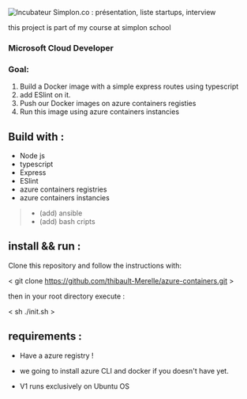   ![Incubateur Simplon.co : présentation, liste startups, interview](https://encrypted-tbn0.gstatic.com/images?q=tbn:ANd9GcSSEcKwborrMn9-Q2kmVlfAFLlq3M5DjW5Hlw&usqp=CAU)

this project is part of my course at simplon school

### Microsoft Cloud Developer

### Goal:

1. Build a Docker image with a simple express routes using typescript
2. add ESlint on it.
3. Push our Docker images on azure containers registies
4. Run this image using azure containers instancies

## Build with :

- Node js
- typescript
- Express
- ESlint
- azure containers registries
- azure containers instancies

> - (add) ansible
> - (add) bash cripts

## install && run :

Clone this repository and follow the instructions with:

< git clone https://github.com/thibault-Merelle/azure-containers.git >


then in your root directory execute :

 < sh ./init.sh >

## requirements :

- Have a azure registry !

- we going to install azure CLI and docker if you doesn't have yet.

- V1 runs exclusively on Ubuntu OS